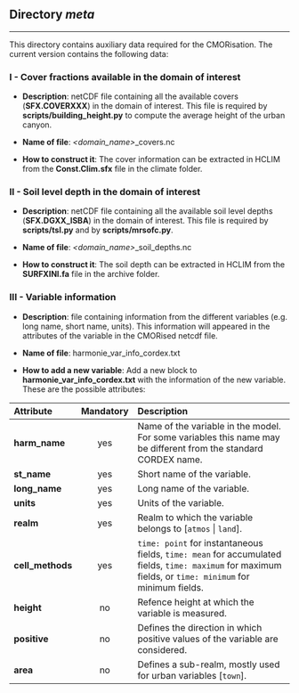 ## Directory _meta_
----------------------------------

This directory contains auxiliary data required for the CMORisation. The current version contains the following data:

### I - Cover fractions available in the domain of interest

- **Description**: netCDF file containing all the available covers (**SFX.COVERXXX**) in the domain of interest. This file is required by **scripts/building_height.py** to compute the average height of the urban canyon.

- **Name of file**: _<domain_name>_\_covers.nc

- **How to construct it**: The cover information can be extracted in HCLIM from the **Const.Clim.sfx** file in the climate folder. 

### II - Soil level depth in the domain of interest

- **Description**: netCDF file containing all the available soil level depths (**SFX.DGXX_ISBA**) in the domain of interest. This file is required by **scripts/tsl.py** and by **scripts/mrsofc.py**.

- **Name of file**: _<domain_name>_\_soil_depths.nc

- **How to construct it**: The soil depth can be extracted in HCLIM from the **SURFXINI.fa** file in the archive folder. 

### III - Variable information 

- **Description**: file containing information from the different variables (e.g. long name, short name, units). This information will appeared in the attributes of the variable in the CMORised netcdf file.

- **Name of file**: harmonie_var_info_cordex.txt

- **How to add a new variable**: Add a new block to **harmonie_var_info_cordex.txt** with the information of the new variable. These are the possible attributes:

| Attribute | Mandatory | Description |
| :-------- | :-------: | :--------- |
| **harm_name** | yes |  Name of the variable in the model. For some variables this name may be different from the standard CORDEX name. |
| **st_name** | yes | Short name of the variable. |
| **long_name** | yes | Long name of the variable. |
| **units** | yes | Units of the variable. |
| **realm** | yes | Realm to which the variable belongs to [```atmos``` \| ```land```]. |
| **cell_methods** | yes | ```time: point``` for instantaneous fields, ```time: mean``` for accumulated fields, ```time: maximum``` for maximum fields, or ```time: minimum``` for minimum fields. |
| **height** | no | Refence height at which the variable is measured. |
| **positive** | no | Defines the direction in which positive values of the variable are considered. |
| **area** | no | Defines a sub-realm, mostly used for urban variables [```town```]. |




















































    


